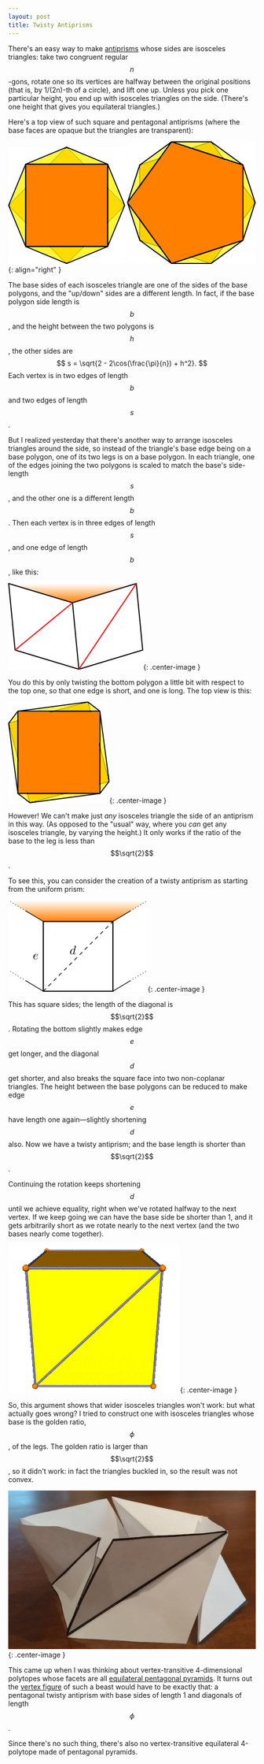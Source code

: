 ```yaml
---
layout: post
title: Twisty Antiprisms
---
```


There's an easy way to make [antiprisms](https://en.wikipedia.org/wiki/Antiprism)
whose sides are isosceles triangles:
take two congruent regular $$n$$-gons, rotate one so its vertices are halfway between
the original positions (that is, by 1/(2n)-th of a circle), and lift one up.
Unless you pick one particular height, you end up with isosceles triangles on the side.
(There's one height that gives you equilateral triangles.)

Here's a top view of such square and pentagonal antiprisms (where the base faces are opaque but the triangles are transparent):

![top-down view of square antiprism](/images/squaptop.png)
![top-down view of pentagonal antiprism](/images/pentaptop.png){: align="right" }

The base sides of each isosceles triangle are one of the sides of the base polygons,
and the "up/down" sides are a different length. In fact, if the base polygon side length is $$b$$,
and the height between the two polygons is $$h$$,
the other sides are
$$
s = \sqrt{2 - 2\cos(\frac{\pi}{n}) + h^2}.
$$
Each vertex is in two edges of length $$b$$ and two edges of length $$s$$.

But I realized yesterday that there's another way to arrange isosceles triangles around the side,
so instead of the triangle's base edge being on a base polygon,
one of its two legs is on a base polygon.
In each triangle, one of the edges joining the two polygons is scaled to match the base's side-length $$s$$,
and the other one is a different length $$b$$.
Then each vertex is in three edges of length $$s$$, and one edge of length $$b$$,
like this:

![neighborhood of a vertex](/images/twistyside.png){: .center-image }

You do this by only twisting the bottom polygon a little bit with respect to the top one,
so that one edge is short, and one is long. The top view is this:

![top-down view of twisted square prism](/images/twistytop.png){: .center-image }

However! We can't make just _any_ isosceles triangle the side of an antiprism in this way. (As opposed to the "usual" way, where you _can_ get any isosceles triangle, by varying the height.)
It only works if the ratio of the base to the leg is less than $$\sqrt{2}$$.

To see this, you can consider the creation of a twisty antiprism as starting from the uniform prism:

![side of a prism](/images/prismside.png){: .center-image }

This has square sides; the length of the diagonal is $$\sqrt{2}$$.
Rotating the bottom slightly makes edge $$e$$ get longer, and the diagonal $$d$$ get shorter, and also breaks the square face into two non-coplanar triangles. The height between the base polygons can be reduced to make edge $$e$$ have length one again—slightly shortening $$d$$ also. Now we have a twisty antiprism; and the base length is shorter than $$\sqrt{2}$$.

Continuing the rotation keeps shortening $$d$$ until we achieve equality, right when we've rotated halfway to the next vertex. If we keep going we can have the base side be shorter than 1, and it gets arbitrarily short as we rotate nearly to the next vertex (and the two bases nearly come together).

![twisting a prism into a twisty antiprism](/images/twisting.gif){: .center-image }

So, this argument shows that wider isosceles triangles won't work: but what actually goes wrong?
I tried to construct one with isosceles triangles whose base is the golden ratio, $$\phi$$, of the legs. The golden ratio is larger than $$\sqrt{2}$$, so it didn't work: in fact the triangles buckled in, so the result was not convex.

![photo of a twisted antiprism with buckled sides](/images/buckled-golden-twisty.jpg){: .center-image }

This came up when I was thinking about vertex-transitive 4-dimensional polytopes whose facets are all [equilateral pentagonal pyramids](https://en.m.wikipedia.org/wiki/Pentagonal_pyramid).
It turns out the [vertex figure](https://en.m.wikipedia.org/wiki/Vertex_figure) of such a beast would have to be exactly that: a pentagonal twisty antiprism with base sides of length 1 and diagonals of length $$\phi$$.

Since there's no such thing, there's also no vertex-transitive equilateral 4-polytope made of pentagonal pyramids.
